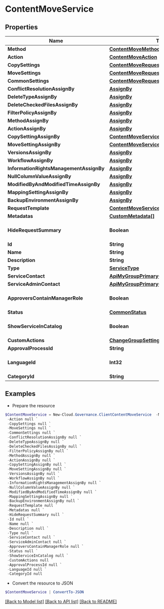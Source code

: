 # ContentMoveService
## Properties

Name | Type | Description | Notes
------------ | ------------- | ------------- | -------------
**Method** | [**ContentMoveMethod**](ContentMoveMethod.md) |  | [optional] 
**Action** | [**ContentMoveAction**](ContentMoveAction.md) |  | [optional] 
**CopySettings** | [**ContentMoveRequestCopySettings**](ContentMoveRequestCopySettings.md) |  | [optional] 
**MoveSettings** | [**ContentMoveRequestCopySettings**](ContentMoveRequestCopySettings.md) |  | [optional] 
**CommonSettings** | [**ContentMoveRequestCommonSettings**](ContentMoveRequestCommonSettings.md) |  | [optional] 
**ConflictResolutionAssignBy** | [**AssignBy**](AssignBy.md) |  | [optional] 
**DeleteTypeAssignBy** | [**AssignBy**](AssignBy.md) |  | [optional] 
**DeleteCheckedFilesAssignBy** | [**AssignBy**](AssignBy.md) |  | [optional] 
**FilterPolicyAssignBy** | [**AssignBy**](AssignBy.md) |  | [optional] 
**MethodAssignBy** | [**AssignBy**](AssignBy.md) |  | [optional] 
**ActionAssignBy** | [**AssignBy**](AssignBy.md) |  | [optional] 
**CopySettingAssignBy** | [**ContentMoveServiceCopySettingAssignBy**](ContentMoveServiceCopySettingAssignBy.md) |  | [optional] 
**MoveSettingAssignBy** | [**ContentMoveServiceCopySettingAssignBy**](ContentMoveServiceCopySettingAssignBy.md) |  | [optional] 
**VersionsAssignBy** | [**AssignBy**](AssignBy.md) |  | [optional] 
**WorkflowAssignBy** | [**AssignBy**](AssignBy.md) |  | [optional] 
**InformationRightsManagementAssignBy** | [**AssignBy**](AssignBy.md) |  | [optional] 
**NullColumnValueAssignBy** | [**AssignBy**](AssignBy.md) |  | [optional] 
**ModifiedByAndModifiedTimeAssignBy** | [**AssignBy**](AssignBy.md) |  | [optional] 
**MappingSettingAssignBy** | [**AssignBy**](AssignBy.md) |  | [optional] 
**BackupEnvironmentAssignBy** | [**AssignBy**](AssignBy.md) |  | [optional] 
**RequestTemplate** | [**ContentMoveServiceRequestTemplate**](ContentMoveServiceRequestTemplate.md) |  | [optional] 
**Metadatas** | [**CustomMetadata[]**](CustomMetadata.md) |  | [optional] 
**HideRequestSummary** | **Boolean** |  | [optional] [default to $false]
**Id** | **String** |  | [optional] 
**Name** | **String** |  | [optional] 
**Description** | **String** |  | [optional] 
**Type** | [**ServiceType**](ServiceType.md) |  | [optional] 
**ServiceContact** | [**ApiMyGroupPrimaryContact**](ApiMyGroupPrimaryContact.md) |  | [optional] 
**ServiceAdminContact** | [**ApiMyGroupPrimaryContact**](ApiMyGroupPrimaryContact.md) |  | [optional] 
**ApproversContainManagerRole** | **Boolean** |  | [optional] [default to $false]
**Status** | [**CommonStatus**](CommonStatus.md) |  | [optional] 
**ShowServiceInCatalog** | **Boolean** |  | [optional] [default to $false]
**CustomActions** | [**ChangeGroupSettingServiceCustomActions**](ChangeGroupSettingServiceCustomActions.md) |  | [optional] 
**ApprovalProcessId** | **String** |  | [optional] 
**LanguageId** | **Int32** |  | [optional] [default to 0]
**CategoryId** | **String** |  | [optional] 

## Examples

- Prepare the resource
```powershell
$ContentMoveService = New-Cloud.Governance.ClientContentMoveService  -Method null `
 -Action null `
 -CopySettings null `
 -MoveSettings null `
 -CommonSettings null `
 -ConflictResolutionAssignBy null `
 -DeleteTypeAssignBy null `
 -DeleteCheckedFilesAssignBy null `
 -FilterPolicyAssignBy null `
 -MethodAssignBy null `
 -ActionAssignBy null `
 -CopySettingAssignBy null `
 -MoveSettingAssignBy null `
 -VersionsAssignBy null `
 -WorkflowAssignBy null `
 -InformationRightsManagementAssignBy null `
 -NullColumnValueAssignBy null `
 -ModifiedByAndModifiedTimeAssignBy null `
 -MappingSettingAssignBy null `
 -BackupEnvironmentAssignBy null `
 -RequestTemplate null `
 -Metadatas null `
 -HideRequestSummary null `
 -Id null `
 -Name null `
 -Description null `
 -Type null `
 -ServiceContact null `
 -ServiceAdminContact null `
 -ApproversContainManagerRole null `
 -Status null `
 -ShowServiceInCatalog null `
 -CustomActions null `
 -ApprovalProcessId null `
 -LanguageId null `
 -CategoryId null
```

- Convert the resource to JSON
```powershell
$ContentMoveService | ConvertTo-JSON
```

[[Back to Model list]](../README.md#documentation-for-models) [[Back to API list]](../README.md#documentation-for-api-endpoints) [[Back to README]](../README.md)

